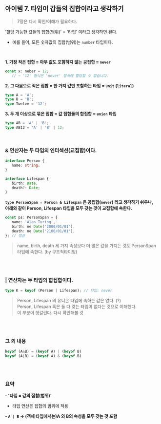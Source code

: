 ## 아이템 7. 타입이 갑들의 집합이라고 생각하기

> 7장은 다시 확인/이해가 필요하다.

'할당 가능한 값들의 집합(범위)' = '타입' 이라고 생각하면 된다. <br>
- 예를 들어, 모든 숫자값의 집합(범위)는 `number` 타입이다.

<br>

**1. 가장 작은 집합 = 아무 값도 포함하지 않는 공집합 = `never`**

```ts
const x: neber = 12;
   // ~ '12' 형식은 'never' 형식에 할당할 수 없습니다.
```

**2. 그 다음으로 작은 집합 = 한 가지 값만 포함하는 타입 = `unit` (`literal`)**

```ts
type A = 'A';
type B = 'B';
type Twelve = '12';
```

**3. 두 개 이상으로 묶은 집합 = 값 집합들의 합집합 =  `union` 타입**

```ts
type AB = 'A' | 'B';
type AB12 = 'A' | 'B' | 12;
```

<br>

### & 연산자는 두 타입의 인터섹션(교집합)이다.

```ts
interface Person {
   name: string;
}

interface Lifespan {
   birth: Date;
   death?: Date;
}
```

**`type PersonSpan = Person & Lifespan` 은 공집합(`never`) 라고 생각하기 쉬우나,** <br>
**아래와 같이 Person, Lifespan 타입을 모두 갖는 것이 교집합에 속한다.**

```ts
const ps: PersonSpan = {
   name: 'Alan Turing',
   birth: ne Date('2000/01/01'),
   death: ne Date('2100/01/01'),
}; // 정상
```

> name, birth, death 세 가지 속성보다 더 많은 값을 가지는 것도 PersonSpan 타입에 속한다. (by 구조적타이핑)

<br><br>

### | 연산자는 두 타입의 합집합이다.

```ts
type K = keyof (Person | Lifespan); // 타입: never
```

> Person, Lifespan 의 유니온 타입에 속하는 값은 없다. (?) <br>
> Person, Lifespan 혹은 둘 다 갖는 타입이 없다는 것으로 이해했다. <br>
> 이 부분이 헷갈린다. 다시 확인해볼 것

<br><br>

### 그 외 내용

```ts
keyof (A&B) = (keyof A) | (keyof B)
keyof (A|B) = (keyof A) & (keyof B)
```

<br><br>

### 요약

**- '타입 = 값의 집합(범위)'**
- 타입 연산은 집합의 범위에 적용

**- `A | B` → (객체 타입에서는)A 와 B의 속성을 모두 갖는 것 포함**
